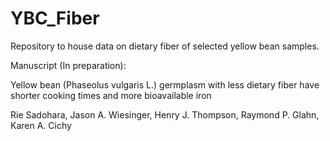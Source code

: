 # YBC_Fiber
Repository to house data on dietary fiber of selected yellow bean samples.

Manuscript (In preparation):

Yellow bean (Phaseolus vulgaris L.) germplasm with less dietary fiber have shorter cooking times and more bioavailable iron

Rie Sadohara, Jason A. Wiesinger, Henry J. Thompson, Raymond P. Glahn, Karen A. Cichy


